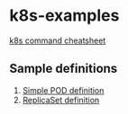 # k8s-examples

[k8s command cheatsheet](https://ddubson.github.io/k8s-examples/)

## Sample definitions

1. [Simple POD definition](./src/1_simple_pod.yml)
1. [ReplicaSet definition](./src/2_simple_replica_set.yml)